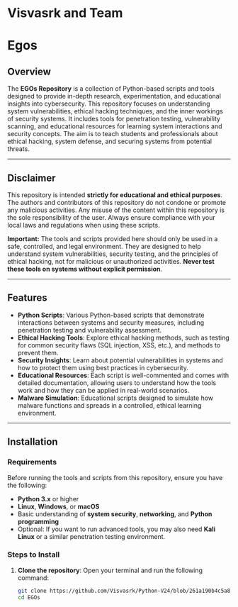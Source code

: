 # Visvasrk and Team
# Egos

## Overview

The **EGOs Repository** is a collection of Python-based scripts and tools designed to provide in-depth research, experimentation, and educational insights into cybersecurity. This repository focuses on understanding system vulnerabilities, ethical hacking techniques, and the inner workings of security systems. It includes tools for penetration testing, vulnerability scanning, and educational resources for learning system interactions and security concepts. The aim is to teach students and professionals about ethical hacking, system defense, and securing systems from potential threats.

---

## Disclaimer

This repository is intended **strictly for educational and ethical purposes**. The authors and contributors of this repository do not condone or promote any malicious activities. Any misuse of the content within this repository is the sole responsibility of the user. Always ensure compliance with your local laws and regulations when using these scripts.

**Important:** The tools and scripts provided here should only be used in a safe, controlled, and legal environment. They are designed to help understand system vulnerabilities, security testing, and the principles of ethical hacking, not for malicious or unauthorized activities. **Never test these tools on systems without explicit permission**.

---

## Features

- **Python Scripts**: Various Python-based scripts that demonstrate interactions between systems and security measures, including penetration testing and vulnerability assessment.
- **Ethical Hacking Tools**: Explore ethical hacking methods, such as testing for common security flaws (SQL injection, XSS, etc.), and methods to prevent them.
- **Security Insights**: Learn about potential vulnerabilities in systems and how to protect them using best practices in cybersecurity.
- **Educational Resources**: Each script is well-commented and comes with detailed documentation, allowing users to understand how the tools work and how they can be applied in real-world scenarios.
- **Malware Simulation**: Educational scripts designed to simulate how malware functions and spreads in a controlled, ethical learning environment.

---

## Installation

### Requirements

Before running the tools and scripts from this repository, ensure you have the following:

- **Python 3.x** or higher
- **Linux**, **Windows**, or **macOS**
- Basic understanding of **system security**, **networking**, and **Python programming**
- Optional: If you want to run advanced tools, you may also need **Kali Linux** or a similar penetration testing environment.

### Steps to Install

1. **Clone the repository**:
   Open your terminal and run the following command:
   ```bash
   git clone https://github.com/Visvasrk/Python-V24/blob/261a190b4c5a8ff2a453bb7ae1a7ab8a4e4bbe76/Malwares/Egos
   cd EGOs
